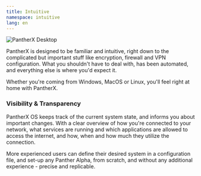 ```yaml
---
title: Intuitive
namespace: intuitive
lang: en
---
```


![PantherX Desktop](/assets/images/px-desktop-alt@0.5x.jpg)

PantherX is designed to be familiar and intuitive, right down to the complicated but important stuff like encryption, firewall and VPN configuration. What you shouldn't have to deal with, has been automated, and everything else is where you'd expect it.

Whether you're coming from Windows, MacOS or Linux, you'll feel right at home with PantherX.

### Visibility & Transparency

PantherX OS keeps track of the current system state, and informs you about important changes. With a clear overview of how you're connected to your network, what services are running and which applications are allowed to access the internet, and how, when and how much they utilize the connection.

More experienced users can define their desired system in a configuration file, and set-up any Panther Alpha, from scratch, and without any additional experience - precise and replicable.